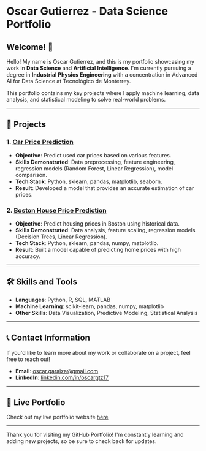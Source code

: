 # Oscar Gutierrez - Data Science Portfolio

## Welcome! 👋

Hello! My name is Oscar Gutierrez, and this is my portfolio showcasing my work in **Data Science** and **Artificial Intelligence**. I'm currently pursuing a degree in **Industrial Physics Engineering** with a concentration in Advanced AI for Data Science at Tecnológico de Monterrey.

This portfolio contains my key projects where I apply machine learning, data analysis, and statistical modeling to solve real-world problems.

---

## 📁 Projects

### 1. [Car Price Prediction](https://github.com/OscarAGtz/Portfolio/blob/main/Car%20Price%20Prediction/Car_Price_Prediction.pdf)
- **Objective**: Predict used car prices based on various features.
- **Skills Demonstrated**: Data preprocessing, feature engineering, regression models (Random Forest, Linear Regression), model comparison.
- **Tech Stack**: Python, sklearn, pandas, matplotlib, seaborn.
- **Result**: Developed a model that provides an accurate estimation of car prices.

### 2. [Boston House Price Prediction](https://github.com/OscarAGtz/Portfolio/blob/main/Boston%20House%20Price/Boston_house_price.pdf)
- **Objective**: Predict housing prices in Boston using historical data.
- **Skills Demonstrated**: Data analysis, feature scaling, regression models (Decision Trees, Linear Regression).
- **Tech Stack**: Python, sklearn, pandas, numpy, matplotlib.
- **Result**: Built a model capable of predicting home prices with high accuracy.

---

## 🛠 Skills and Tools

- **Languages**: Python, R, SQL, MATLAB
- **Machine Learning**: scikit-learn, pandas, numpy, matplotlib
- **Other Skills**: Data Visualization, Predictive Modeling, Statistical Analysis

---

## 📞 Contact Information

If you'd like to learn more about my work or collaborate on a project, feel free to reach out!

- **Email**: [oscar.garaiza@gmail.com](mailto:oscar.garaiza@gmail.com)
- **LinkedIn**: [linkedin.com/in/oscargtz17](https://www.linkedin.com/in/oscargtz17)

---

## 🔗 Live Portfolio

Check out my live portfolio website [here](https://oscaragtz.github.io/Portfolio/)

---

Thank you for visiting my GitHub Portfolio! I'm constantly learning and adding new projects, so be sure to check back for updates.
